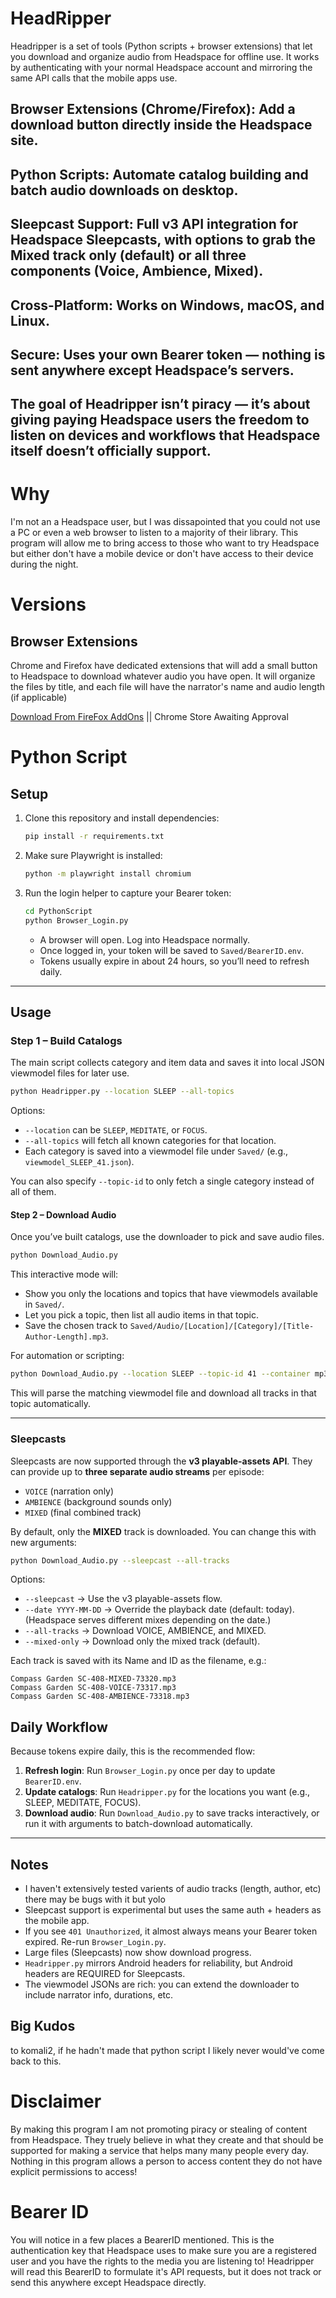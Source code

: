 # HeadRipper
Headripper is a set of tools (Python scripts + browser extensions) that let you download and organize audio from Headspace for offline use. It works by authenticating with your normal Headspace account and mirroring the same API calls that the mobile apps use.

## Browser Extensions (Chrome/Firefox): Add a download button directly inside the Headspace site.

## Python Scripts: Automate catalog building and batch audio downloads on desktop.

## Sleepcast Support: Full v3 API integration for Headspace Sleepcasts, with options to grab the Mixed track only (default) or all three components (Voice, Ambience, Mixed).

## Cross-Platform: Works on Windows, macOS, and Linux.

## Secure: Uses your own Bearer token — nothing is sent anywhere except Headspace’s servers.

## The goal of Headripper isn’t piracy — it’s about giving paying Headspace users the freedom to listen on devices and workflows that Headspace itself doesn’t officially support.

# Why
I'm not an a Headspace user, but I was dissapointed that you could not use a PC or even a web browser to listen to a majority of their library. 
This program will allow me to bring access to those who want to try Headspace but either don't have a mobile device or don't have access to their device during the night.

# Versions

## Browser Extensions
Chrome and Firefox have dedicated extensions that will add a small button to Headspace to download whatever audio you have open. It will organize the files by title, and each file will have the narrator's name and audio length (if applicable)

[Download From FireFox AddOns](https://addons.mozilla.org/en-US/firefox/addon/headripper/?utm_source=joexv.github.io) || Chrome Store Awaiting Approval


# Python Script
## Setup

1. Clone this repository and install dependencies:

   ```bash
   pip install -r requirements.txt
   ```

2. Make sure Playwright is installed:

   ```bash
   python -m playwright install chromium
   ```

3. Run the login helper to capture your Bearer token:

   ```bash
   cd PythonScript
   python Browser_Login.py
   ```

   - A browser will open. Log into Headspace normally.
   - Once logged in, your token will be saved to `Saved/BearerID.env`.
   - Tokens usually expire in about 24 hours, so you’ll need to refresh daily.

---

## Usage

### Step 1 – Build Catalogs

The main script collects category and item data and saves it into local JSON viewmodel files for later use.

```bash
python Headripper.py --location SLEEP --all-topics
```

Options:

- `--location` can be `SLEEP`, `MEDITATE`, or `FOCUS`.
- `--all-topics` will fetch all known categories for that location.
- Each category is saved into a viewmodel file under `Saved/` (e.g., `viewmodel_SLEEP_41.json`).

You can also specify `--topic-id` to only fetch a single category instead of all of them.

#### Step 2 – Download Audio

Once you’ve built catalogs, use the downloader to pick and save audio files.

```bash
python Download_Audio.py
```

This interactive mode will:

* Show you only the locations and topics that have viewmodels available in `Saved/`.
* Let you pick a topic, then list all audio items in that topic.
* Save the chosen track to `Saved/Audio/[Location]/[Category]/[Title-Author-Length].mp3`.

For automation or scripting:

```bash
python Download_Audio.py --location SLEEP --topic-id 41 --container mp3
```

This will parse the matching viewmodel file and download all tracks in that topic automatically.

---

###  Sleepcasts

Sleepcasts are now supported through the **v3 playable-assets API**.
They can provide up to **three separate audio streams** per episode:

* `VOICE` (narration only)
* `AMBIENCE` (background sounds only)
* `MIXED` (final combined track)

By default, only the **MIXED** track is downloaded.
You can change this with new arguments:

```bash
python Download_Audio.py --sleepcast --all-tracks
```

Options:

* `--sleepcast` → Use the v3 playable-assets flow.
* `--date YYYY-MM-DD` → Override the playback date (default: today).
  (Headspace serves different mixes depending on the date.)
* `--all-tracks` → Download VOICE, AMBIENCE, and MIXED.
* `--mixed-only` → Download only the mixed track (default).

Each track is saved with its Name and ID as the filename, e.g.:

```
Compass Garden SC-408-MIXED-73320.mp3
Compass Garden SC-408-VOICE-73317.mp3
Compass Garden SC-408-AMBIENCE-73318.mp3
```

## Daily Workflow

Because tokens expire daily, this is the recommended flow:

1. **Refresh login**: Run `Browser_Login.py` once per day to update `BearerID.env`.
2. **Update catalogs**: Run `Headripper.py` for the locations you want (e.g., SLEEP, MEDITATE, FOCUS).
3. **Download audio**: Run `Download_Audio.py` to save tracks interactively, or run it with arguments to batch-download automatically.

---

## Notes
- I haven't extensively tested varients of audio tracks (length, author, etc) there may be bugs with it but yolo
- Sleepcast support is experimental but uses the same auth + headers as the mobile app.
- If you see `401 Unauthorized`, it almost always means your Bearer token expired. Re-run `Browser_Login.py`.
- Large files (Sleepcasts) now show download progress.
- `Headripper.py` mirrors Android headers for reliability, but Android headers are REQUIRED for Sleepcasts.
- The viewmodel JSONs are rich: you can extend the downloader to include narrator info, durations, etc.

## Big Kudos
to komali2, if he hadn't made that python script I likely never would've come back to this.

# Disclaimer
By making this program I am not promoting piracy or stealing of content from Headspace. 
They truely believe in what they create and that should be supported for making a service that helps
many many people every day. Nothing in this program allows a person to access content they do not have explicit permissions to access!

# Bearer ID
You will notice in a few places a BearerID mentioned. This is the authentication key that Headspace uses to make sure you are a registered user and you have the rights to the media you are listening to! Headripper will read this BearerID to formulate it's API requests, but it does not track or send this anywhere except Headspace directly.

